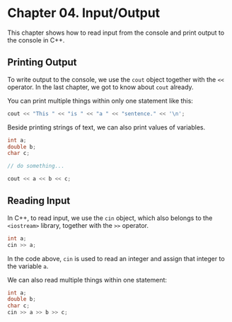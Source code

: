 # Chapter 04. Input/Output

This chapter shows how to read input from the console and print output to the console in C++.

## Printing Output

To write output to the console, we use the `cout` object together with the `<<` operator.  In the last chapter, we got to know about `cout` already.

You can print multiple things within only one statement like this:

```cpp
cout << "This " << "is " << "a " << "sentence." << '\n';
```

Beside printing strings of text, we can also print values of variables.

```cpp
int a;
double b;
char c;

// do something...

cout << a << b << c;
```

## Reading Input

In C++, to read input, we use the `cin` object, which also belongs to the `<iostream>` library, together with the `>>` operator.

```cpp
int a;
cin >> a;
```

In the code above, `cin` is used to read an integer and assign that integer to the variable `a`.

We can also read multiple things within one statement:

```cpp
int a;
double b;
char c;
cin >> a >> b >> c;
```
